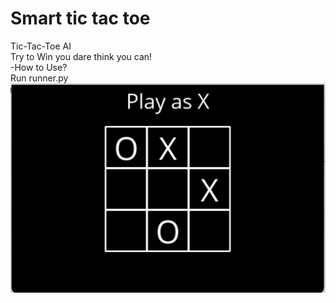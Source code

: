 # Smart  tic tac toe
Tic-Tac-Toe  AI <br>
Try to Win you dare think you can! <br>
 -How to Use? <br>
Run runner.py <br>
![](tic-tac-toe.png)
